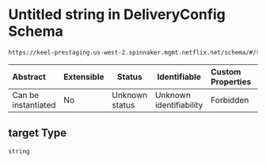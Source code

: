 # Untitled string in DeliveryConfig Schema

```txt
https://keel-prestaging.us-west-2.spinnaker.mgmt.netflix.net/schema/#/$defs/ClassicLoadBalancerHealthCheck/properties/target
```




| Abstract            | Extensible | Status         | Identifiable            | Custom Properties | Additional Properties | Access Restrictions | Defined In                                                    |
| :------------------ | ---------- | -------------- | ----------------------- | :---------------- | --------------------- | ------------------- | ------------------------------------------------------------- |
| Can be instantiated | No         | Unknown status | Unknown identifiability | Forbidden         | Allowed               | none                | [keel.schema.json\*](keel.schema.json "open original schema") |

## target Type

`string`
